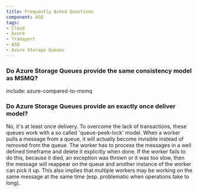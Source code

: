 ```yaml
---
title: Frequently Asked Questions
component: ASQ
tags:
- Cloud
- Azure
- Transport
- ASQ
- Azure Storage Queues
---
```



### Do Azure Storage Queues provide the same consistency model as MSMQ?

include: azure-compared-to-msmq


### Do Azure Storage Queues provide an exactly once deliver model?

No, it's at least once delivery. To overcome the lack of transactions, these queues work with a so called 'queue-peek-lock' model. When a worker pulls a message from a queue, it will actually become invisible instead of removed from the queue. The worker has to process the messages in a well defined timeframe and delete it explicitly when done. If the worker fails to do this, because it died, an exception was thrown or it was too slow, then the message will reappear on the queue and another instance of the worker can pick it up. This also implies that multiple workers may be working on the same message at the same time (esp. problematic when operations take to long).